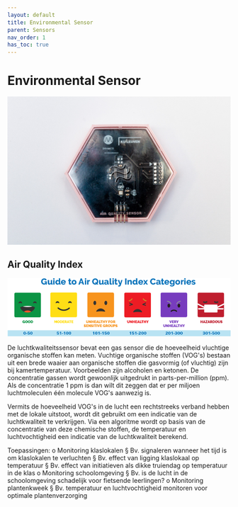 ```yaml
---
layout: default
title: Environmental Sensor
parent: Sensors
nav_order: 1
has_toc: true
---
```


# Environmental Sensor

![](../assets/images/environmental-sensor.jpg)

## Air Quality Index
![](../assets/images/air-quality-index.png)


De luchtkwaliteitssensor bevat een gas sensor die de hoeveelheid vluchtige organische stoffen kan meten. Vuchtige organische stoffen (VOG's) bestaan uit een brede waaier aan organische stoffen die gasvormig (of vluchtig) zijn bij kamertemperatuur. Voorbeelden zijn alcoholen en ketonen. 
De concentratie gassen wordt gewoonlijk uitgedrukt in parts-per-million (ppm). Als de concentratie 1 ppm is dan wilt dit zeggen dat er per miljoen luchtmoleculen één molecule VOG's aanwezig is.

Vermits de hoeveelheid VOG's in de lucht een rechtstreeks verband hebben met de lokale uitstoot, wordt dit gebruikt om een indicatie van de luchtkwaliteit te verkrijgen. Via een algoritme wordt op basis van de concentratie van deze chemische stoffen, de temperatuur en luchtvochtigheid een indicatie van de luchtkwaliteit berekend. 


Toepassingen:
o   Monitoring klaslokalen
§  Bv. signaleren wanneer het tijd is om klaslokalen te verluchten
§  Bv. effect van ligging klaslokaal op temperatuur
§  Bv. effect van initiatieven als dikke truiendag op temperatuur in de klas
o   Monitoring schoolomgeving
§  Bv. is de lucht in de schoolomgeving schadelijk voor fietsende leerlingen?
o   Monitoring plantenkweek
§  Bv. temperatuur en luchtvochtigheid monitoren voor optimale plantenverzorging
